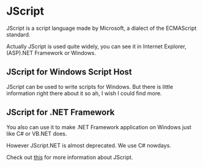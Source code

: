 # JScript

JScript is a script language made by Microsoft, a dialect of the ECMAScript standard.

Actually JScript is used quite widely, you can see it in Internet Explorer, (ASP).NET Framework or Windows.

## JScript for Windows Script Host

JScript can be used to write scripts for Windows. But there is little information right there about it so ah, I wish I could find more.

## JScript for .NET Framework

You also can use it to make .NET Framework application on Windows just like C# or VB.NET does.

However JScript.NET is almost deprecated. We use C# nowdays.

Check out [this](https://docs.microsoft.com/en-us/previous-versions/visualstudio/visual-studio-2010/72bd815a(v=vs.100)) for more information about JScript.
